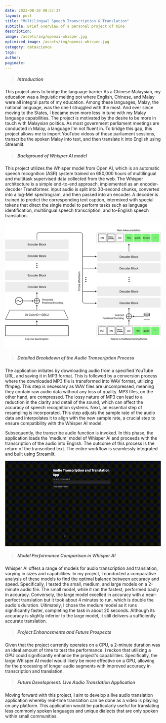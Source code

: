 ```yaml
---
date: 2023-08-30 08:57:37
layout: post
title: "Multilingual Speech Transcription & Translation"
subtitle: Brief overview of a personal project of mine
description: 
image: /assets/img/openai-whisper.jpg
optimized_image: /assets/img/openai-whisper.jpg
category: datascience
tags:
author:
paginate: 
---
```



> ##### Introduction

This project aims to bridge the language barrier 
As a Chinese Malaysian, my education was a linguistic melting pot where English, Chinese, and Malay were all integral parts of my education. Among these languages, Malay, the national language, was the one I struggled with the most. And ever since moving to the States, I became even more less in tune with my Malay language capabilities. The project is motivated by the desire to be more in touch with Malaysian politics. As most government parliament meetings are conducted in Malay, a language I'm not fluent in. 
To bridge this gap, this project allows me to import YouTube videos of these parliament sessions, transcribe the spoken Malay into text, and then translate it into English using Streamlit. 



> ##### Background of Whisper AI model

This project utilizes the Whisper model from Open AI, which is an automatic speech recognition (ASR) system trained on 680,000 hours of multilingual and multitask supervised data collected from the web. The Whisper architecture is a simple end-to-end approach, implemented as an encoder-decoder Transformer. Input audio is split into 30-second chunks, converted into a log-Mel spectrogram, and then passed into an encoder. A decoder is trained to predict the corresponding text caption, intermixed with special tokens that direct the single model to perform tasks such as language identification, multilingual speech transcription, and to-English speech translation. 

![Whisper](/assets/img/whisper.jpg "Whisper")


> ##### Detailed Breakdown of the Audio Transcription Process

The application initiates by downloading audio from a specified YouTube URL, and saving it in MP3 format. This is followed by a conversion process where the downloaded MP3 file is transformed into WAV format, utilizing ffmpeg. This step is necessary as WAV files are uncompressed, meaning they contain raw audio data without any loss of quality. MP3 files, on the other hand, are compressed. The lossy nature of MP3 can lead to a reduction in the clarity and detail of the sound, which can affect the accuracy of speech recognition systems. Next, an essential step of resampling is incorporated. This step adjusts the sample rate of the audio data and interpolates it to align with the new sample rate, a crucial step to ensure compatibility with the Whisper AI model.

Subsequently, the transcribe audio function is invoked. In this phase, the application loads the 'medium' model of Whisper AI and proceeds with the transcription of the audio into English. The outcome of this process is the return of the transcribed text. The entire workflow is seamlessly integrated and built using Streamlit. 

![gif](/assets/img/ips-82DEA1B7-D4EF-4E37-8B7E-C5CBF00A56B7.gif "gif")
 

> ##### Model Performance Comparison in Whisper AI

Whisper AI offers a range of models for audio transcription and translation, varying in sizes and capabilities. In my project, I conducted a comparative analysis of these models to find the optimal balance between accuracy and speed. Specifically, I tested the small, medium, and large models on a 2-minute audio file. The small model, while it ran the fastest, performed badly in accuracy. Conversely, the large model excelled in accuracy with a near-perfect translation but it took about 4 minutes to run, which is double the audio's duration. Ultimately, I chose the medium model as it runs significantly faster, completing the task in about 20 seconds. Although its accuracy is slightly inferior to the large model, it still delivers a sufficiently accurate translation. 


> ##### Project Enhancements and Future Prospects

Given that the project currently operates on a CPU, a 2-minute duration was an ideal amount of time to test the performance. I reckon that utilizing a GPU could significantly enhance the project's capabilities. Specifically, the large Whisper AI model would likely be more effective on a GPU, allowing for the processing of longer audio segments with improved accuracy in transcription and translation. 


> ##### Future Development: Live Audio Translation Application

Moving forward with this project, I aim to develop a live audio translation application whereby real-time translation can be done as a video is playing on any platform. This application would be particularly useful for translating less commonly spoken languages and unique dialects that are only spoken within small communities. 





